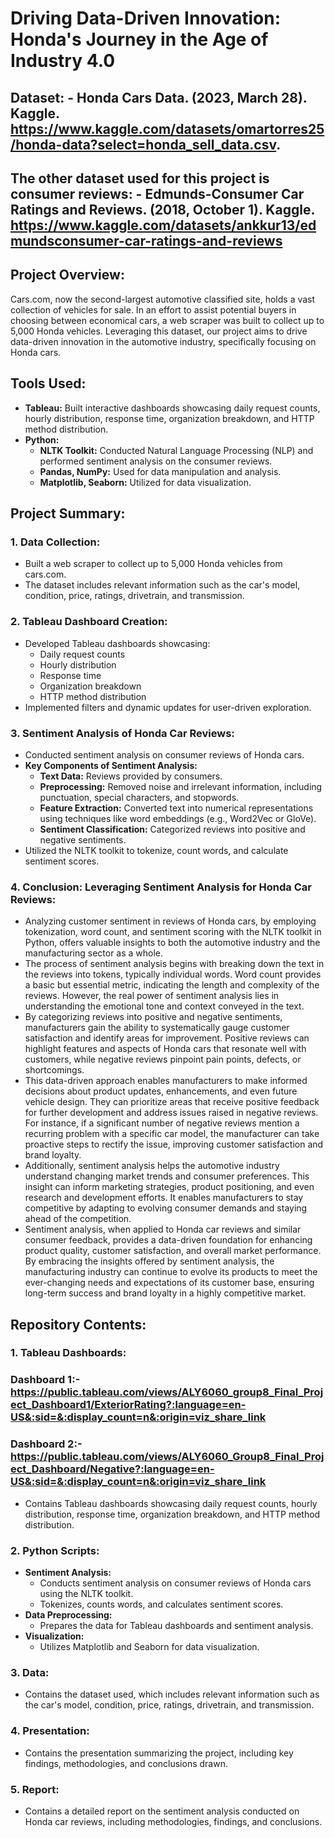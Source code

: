 # Driving Data-Driven Innovation: Honda's Journey in the Age of Industry 4.0

## Dataset: - Honda Cars Data. (2023, March 28). Kaggle. https://www.kaggle.com/datasets/omartorres25/honda-data?select=honda_sell_data.csv. 

## The other dataset used for this project is consumer reviews: - Edmunds-Consumer Car Ratings and Reviews. (2018, October 1). Kaggle. https://www.kaggle.com/datasets/ankkur13/edmundsconsumer-car-ratings-and-reviews

## Project Overview:

Cars.com, now the second-largest automotive classified site, holds a vast collection of vehicles for sale. In an effort to assist potential buyers in choosing between economical cars, a web scraper was built to collect up to 5,000 Honda vehicles. Leveraging this dataset, our project aims to drive data-driven innovation in the automotive industry, specifically focusing on Honda cars.

## Tools Used:

- **Tableau:** Built interactive dashboards showcasing daily request counts, hourly distribution, response time, organization breakdown, and HTTP method distribution.
- **Python:**
  - **NLTK Toolkit:** Conducted Natural Language Processing (NLP) and performed sentiment analysis on the consumer reviews.
  - **Pandas, NumPy:** Used for data manipulation and analysis.
  - **Matplotlib, Seaborn:** Utilized for data visualization.
    
## Project Summary:

### 1. Data Collection:

- Built a web scraper to collect up to 5,000 Honda vehicles from cars.com.
- The dataset includes relevant information such as the car's model, condition, price, ratings, drivetrain, and transmission.

### 2. Tableau Dashboard Creation:

- Developed Tableau dashboards showcasing:
  - Daily request counts
  - Hourly distribution
  - Response time
  - Organization breakdown
  - HTTP method distribution
- Implemented filters and dynamic updates for user-driven exploration.

### 3. Sentiment Analysis of Honda Car Reviews:

- Conducted sentiment analysis on consumer reviews of Honda cars.
- **Key Components of Sentiment Analysis:**
  - **Text Data:** Reviews provided by consumers.
  - **Preprocessing:** Removed noise and irrelevant information, including punctuation, special characters, and stopwords.
  - **Feature Extraction:** Converted text into numerical representations using techniques like word embeddings (e.g., Word2Vec or GloVe).
  - **Sentiment Classification:** Categorized reviews into positive and negative sentiments.
- Utilized the NLTK toolkit to tokenize, count words, and calculate sentiment scores.

### 4. Conclusion: Leveraging Sentiment Analysis for Honda Car Reviews:

- Analyzing customer sentiment in reviews of Honda cars, by employing tokenization, word count, and sentiment scoring with the NLTK toolkit in Python, offers valuable insights to both the automotive industry and the manufacturing sector as a whole.
- The process of sentiment analysis begins with breaking down the text in the reviews into tokens, typically individual words. Word count provides a basic but essential metric, indicating the length and complexity of the reviews. However, the real power of sentiment analysis lies in understanding the emotional tone and context conveyed in the text.
- By categorizing reviews into positive and negative sentiments, manufacturers gain the ability to systematically gauge customer satisfaction and identify areas for improvement. Positive reviews can highlight features and aspects of Honda cars that resonate well with customers, while negative reviews pinpoint pain points, defects, or shortcomings.
- This data-driven approach enables manufacturers to make informed decisions about product updates, enhancements, and even future vehicle design. They can prioritize areas that receive positive feedback for further development and address issues raised in negative reviews. For instance, if a significant number of negative reviews mention a recurring problem with a specific car model, the manufacturer can take proactive steps to rectify the issue, improving customer satisfaction and brand loyalty.
- Additionally, sentiment analysis helps the automotive industry understand changing market trends and consumer preferences. This insight can inform marketing strategies, product positioning, and even research and development efforts. It enables manufacturers to stay competitive by adapting to evolving consumer demands and staying ahead of the competition.
- Sentiment analysis, when applied to Honda car reviews and similar consumer feedback, provides a data-driven foundation for enhancing product quality, customer satisfaction, and overall market performance. By embracing the insights offered by sentiment analysis, the manufacturing industry can continue to evolve its products to meet the ever-changing needs and expectations of its customer base, ensuring long-term success and brand loyalty in a highly competitive market.
   
## Repository Contents:

### 1. Tableau Dashboards: 

### Dashboard 1:- https://public.tableau.com/views/ALY6060_group8_Final_Project_Dashboard1/ExteriorRating?:language=en-US&:sid=&:display_count=n&:origin=viz_share_link 

### Dashboard 2:- https://public.tableau.com/views/ALY6060_Group8_Final_Project_Dashboard/Negative?:language=en-US&:sid=&:display_count=n&:origin=viz_share_link 

- Contains Tableau dashboards showcasing daily request counts, hourly distribution, response time, organization breakdown, and HTTP method distribution.

### 2. Python Scripts:

- **Sentiment Analysis:**
  - Conducts sentiment analysis on consumer reviews of Honda cars using the NLTK toolkit.
  - Tokenizes, counts words, and calculates sentiment scores.
- **Data Preprocessing:**
  - Prepares the data for Tableau dashboards and sentiment analysis.
- **Visualization:**
  - Utilizes Matplotlib and Seaborn for data visualization.

### 3. Data:

- Contains the dataset used, which includes relevant information such as the car's model, condition, price, ratings, drivetrain, and transmission.

### 4. Presentation:

- Contains the presentation summarizing the project, including key findings, methodologies, and conclusions drawn.

### 5. Report:

- Contains a detailed report on the sentiment analysis conducted on Honda car reviews, including methodologies, findings, and conclusions.
